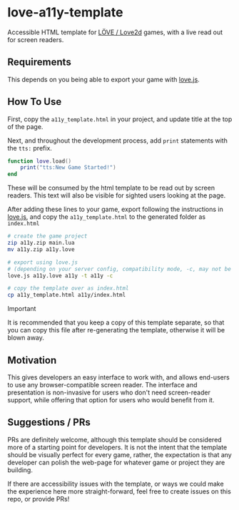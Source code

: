 # love-a11y-template

Accessible HTML template for [LÖVE / Love2d](https://love2d.org/) games, with a live read out for screen readers.

## Requirements

This depends on you being able to export your game with [love.js](https://github.com/2dengine/love.js).

## How To Use

First, copy the `a11y_template.html` in your project, and update title at the top of the page.

Next, and throughout the development process, add `print` statements with the `tts:` prefix.

```lua
function love.load()
	print("tts:New Game Started!")
end
```

These will be consumed by the html template to be read out by screen readers. This text will also be visible for sighted users looking at the page.

After adding these lines to your game, export following the instructions in [love.js](https://github.com/2dengine/love.js), and copy the `a11y_template.html` to the generated folder as `index.html`

```sh
# create the game project
zip a11y.zip main.lua
mv a11y.zip a11y.love

# export using love.js
# (depending on your server config, compatibility mode, -c, may not be required)
love.js a11y.love a11y -t a11y -c

# copy the template over as index.html
cp a11y_template.html a11y/index.html
```

> [!important]
> It is recommended that you keep a copy of this template separate, so that you can copy this file after re-generating the template, otherwise it will be blown away.

## Motivation

This gives developers an easy interface to work with, and allows end-users to use any browser-compatible screen reader. The interface and presentation is non-invasive for users who don't need screen-reader support, while offering that option for users who would benefit from it.

## Suggestions / PRs

PRs are definitely welcome, although this template should be considered more of a starting point for developers. It is not the intent that the template should be visually perfect for every game, rather, the expectation is that any developer can polish the web-page for whatever game or project they are building.

If there are accessibility issues with the template, or ways we could make the experience here more straight-forward, feel free to create issues on this repo, or provide PRs!
